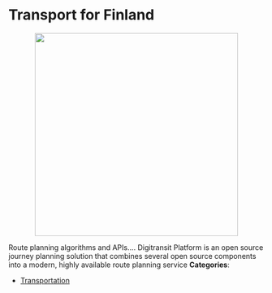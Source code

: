 # Transport for Finland

<p align="center">
    <img width="400" src="https://raw.githubusercontent.com/awesome-apis/awesome-apis/apis/transport-for-finland/logo_256x256.png" />
</p>


Route planning algorithms and APIs…. Digitransit Platform is an open source journey planning solution that combines several open source components into a
modern, highly available route planning service
**Categories**:

- [Transportation](https://github/awesome-apis/awesome-apis#transportation)



